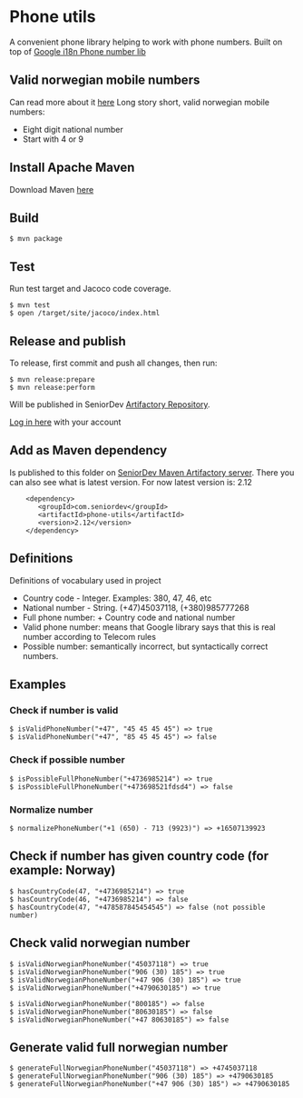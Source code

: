 # Phone utils
A convenient phone library helping to work with phone numbers. 
Built on top of [Google i18n Phone number lib](https://github.com/googlei18n/libphonenumber)

## Valid norwegian mobile numbers
Can read more about it [here](https://no.wikipedia.org/wiki/Nummerplan)
Long story short, valid norwegian mobile numbers:
* Eight digit national number
* Start with 4 or 9

## Install Apache Maven
Download Maven [here](https://maven.apache.org/download.cgi)

## Build
```
$ mvn package
```

## Test
Run test target and Jacoco code coverage.
```
$ mvn test
$ open /target/site/jacoco/index.html
```

## Release and publish
To release, first commit and push all changes, then run:
```
$ mvn release:prepare
$ mvn release:perform
```
Will be published in SeniorDev [Artifactory Repository](http://home.realtap.com/artifactory/repo).

[Log in here](http://home.realtap.com/artifactory) with your account

## Add as Maven dependency
Is published to this folder on [SeniorDev Maven Artifactory server](http://home.realtap.com/artifactory/simple/libs-release-local/com/seniordev/phone-utils/).
There you can also see what is latest version. For now latest version is: 2.12

```
    <dependency>
       <groupId>com.seniordev</groupId>
       <artifactId>phone-utils</artifactId>
       <version>2.12</version>
    </dependency>
```

## Definitions

Definitions of vocabulary used in project 

* Country code - Integer. Examples: 380, 47, 46, etc
* National number - String. (+47)45037118, (+380)985777268
* Full phone number: + Country code and national number
* Valid phone number: means that Google library says that this is real number according to Telecom rules
* Possible number: semantically incorrect, but syntactically correct numbers. 

## Examples

### Check if number is valid
```
$ isValidPhoneNumber("+47", "45 45 45 45") => true
$ isValidPhoneNumber("+47", "85 45 45 45") => false
```

### Check if possible number
```
$ isPossibleFullPhoneNumber("+4736985214") => true
$ isPossibleFullPhoneNumber("+473698521fdsd4") => false
```

### Normalize number
```
$ normalizePhoneNumber("+1 (650) - 713 (9923)") => +16507139923
```

## Check if number has given country code (for example: Norway)
```
$ hasCountryCode(47, "+4736985214") => true
$ hasCountryCode(46, "+4736985214") => false
$ hasCountryCode(47, "+478587845454545") => false (not possible number)
```

## Check valid norwegian number
```
$ isValidNorwegianPhoneNumber("45037118") => true
$ isValidNorwegianPhoneNumber("906 (30) 185") => true
$ isValidNorwegianPhoneNumber("+47 906 (30) 185") => true
$ isValidNorwegianPhoneNumber("+4790630185") => true
 
$ isValidNorwegianPhoneNumber("800185") => false
$ isValidNorwegianPhoneNumber("80630185") => false
$ isValidNorwegianPhoneNumber("+47 80630185") => false
```

## Generate valid full norwegian number
```
$ generateFullNorwegianPhoneNumber("45037118") => +4745037118
$ generateFullNorwegianPhoneNumber("906 (30) 185") => +4790630185
$ generateFullNorwegianPhoneNumber("+47 906 (30) 185") => +4790630185
```